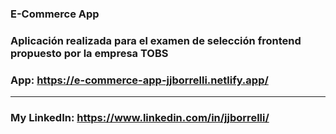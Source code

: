 ### E-Commerce App

### Aplicación realizada para el examen de selección frontend propuesto por la empresa TOBS

### App: https://e-commerce-app-jjborrelli.netlify.app/

---

### My LinkedIn: https://www.linkedin.com/in/jjborrelli/
